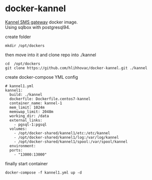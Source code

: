 # docker-kannel

[Kannel SMS gateway](http://www.kannel.org/) docker image.  
Using sqlbox with postgresql94.

create folder

    mkdir /opt/dockers

then move into it and clone repo into ./kannel

    cd  /opt/dockers
    git clone https://github.com/hlihhovac/docker-kannel.git ./kannel

create docker-compose YML config

    # kannel1.yml
    kannel1:
      build: ./kannel
      dockerfile: Dockerfile.centos7-kannel
      container_name: kannel-1
      mem_limit: 1024m
      memswap_limit: 2048m
      working_dir: /data
      external_links:
        - pgsql-1:pgsql
      volumes:
        - /opt/docker-shared/kannel1/etc:/etc/kannel
        - /opt/docker-shared/kannel1/log:/var/log/kannel
        - /opt/docker-shared/kannel1/spool:/var/spool/kannel
      environment:
      ports:
        - "13000:13000"

finally start container

    docker-compose -f kannel1.yml up -d

